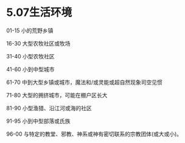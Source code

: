 # 5.07生活环境

01-15 小的荒野乡镇

16-30 大型农牧社区或牧场

31-40 小型农牧社区

41-60 小到中型城市

61-70 中到大型乡镇或城市，魔法和/或灵能或超自然现象司空见惯

71-80 大型的拥挤城市，可能在棚户区长大

81-90 小型渔猎、沿江河或海的社区

91-95 小到中型部落或氏族

96-00 与特定的教堂、邪教、神系或神有密切联系的宗教团体(或大或小)。
